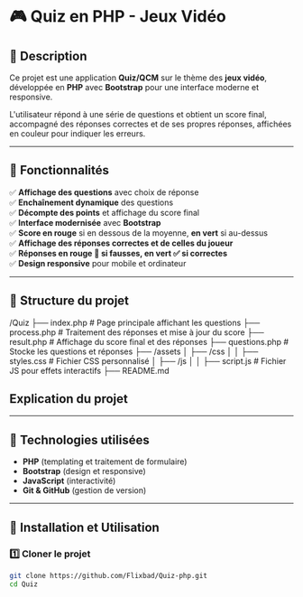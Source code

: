 # 🎮 Quiz en PHP - Jeux Vidéo

## 📜 Description
Ce projet est une application **Quiz/QCM** sur le thème des **jeux vidéo**, développée en **PHP** avec **Bootstrap** pour une interface moderne et responsive.

L'utilisateur répond à une série de questions et obtient un score final, accompagné des réponses correctes et de ses propres réponses, affichées en couleur pour indiquer les erreurs.

---

## 🚀 Fonctionnalités
✅ **Affichage des questions** avec choix de réponse  
✅ **Enchaînement dynamique** des questions  
✅ **Décompte des points** et affichage du score final  
✅ **Interface modernisée** avec **Bootstrap**  
✅ **Score en rouge** si en dessous de la moyenne, **en vert** si au-dessus  
✅ **Affichage des réponses correctes et de celles du joueur**  
✅ **Réponses en rouge 🔴 si fausses, en vert ✅ si correctes**  
✅ **Design responsive** pour mobile et ordinateur  

---

## 📂 Structure du projet

/Quiz ├── index.php  # Page principale affichant les questions ├── process.php  # Traitement des réponses et mise à jour du score ├── result.php  # Affichage du score final et des réponses ├── questions.php  # Stocke les questions et réponses ├── /assets │ ├── /css │ │ ├── styles.css  # Fichier CSS personnalisé │ ├── /js │ │ ├── script.js  # Fichier JS pour effets interactifs ├── README.md  

## Explication du projet


---

## 🎨 Technologies utilisées
- **PHP** (templating et traitement de formulaire)
- **Bootstrap** (design et responsive)
- **JavaScript** (interactivité)
- **Git & GitHub** (gestion de version)

---

## 🔧 Installation et Utilisation
### **1️⃣ Cloner le projet**
```sh
git clone https://github.com/Flixbad/Quiz-php.git
cd Quiz
